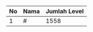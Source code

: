 | No | Nama            | Jumlah Level |
|----|-----------------|--------------|
| 1  | #    |    1558        |
